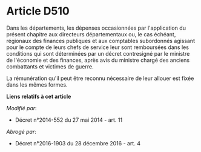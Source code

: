 # Article D510

Dans les départements, les dépenses occasionnées par l'application du présent chapitre aux   directeurs départementaux ou, le
cas échéant, régionaux des finances publiques  et aux comptables subordonnés agissant pour le compte de leurs chefs de
service leur sont remboursées dans les conditions qui sont déterminées par un décret contresigné par le ministre de
l'économie et des finances, après avis du ministre chargé des anciens combattants et victimes de guerre. 

La rémunération qu'il peut être reconnu nécessaire de leur allouer est fixée dans les mêmes formes.

**Liens relatifs à cet article**

_Modifié par_:

  - Décret n°2014-552 du 27 mai 2014 - art. 11

_Abrogé par_:

  - Décret n°2016-1903 du 28 décembre 2016 - art. 4

